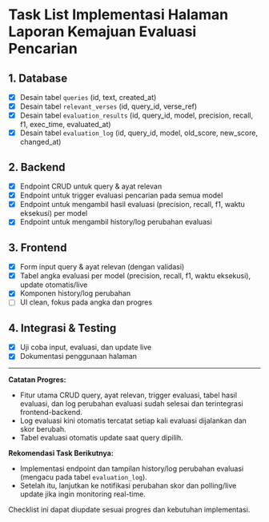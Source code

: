 # Task List Implementasi Halaman Laporan Kemajuan Evaluasi Pencarian

## 1. Database

- [x] Desain tabel `queries` (id, text, created_at)
- [x] Desain tabel `relevant_verses` (id, query_id, verse_ref)
- [x] Desain tabel `evaluation_results` (id, query_id, model, precision, recall, f1, exec_time, evaluated_at)
- [x] Desain tabel `evaluation_log` (id, query_id, model, old_score, new_score, changed_at)

## 2. Backend

- [x] Endpoint CRUD untuk query & ayat relevan
- [x] Endpoint untuk trigger evaluasi pencarian pada semua model
- [x] Endpoint untuk mengambil hasil evaluasi (precision, recall, f1, waktu eksekusi) per model
- [x] Endpoint untuk mengambil history/log perubahan evaluasi

## 3. Frontend

- [x] Form input query & ayat relevan (dengan validasi)
- [x] Tabel angka evaluasi per model (precision, recall, f1, waktu eksekusi), update otomatis/live
- [x] Komponen history/log perubahan
- [ ] UI clean, fokus pada angka dan progres

## 4. Integrasi & Testing

- [x] Uji coba input, evaluasi, dan update live
- [x] Dokumentasi penggunaan halaman

---

**Catatan Progres:**

- Fitur utama CRUD query, ayat relevan, trigger evaluasi, tabel hasil evaluasi, dan log perubahan evaluasi sudah selesai dan terintegrasi frontend-backend.
- Log evaluasi kini otomatis tercatat setiap kali evaluasi dijalankan dan skor berubah.
- Tabel evaluasi otomatis update saat query dipilih.

**Rekomendasi Task Berikutnya:**

- Implementasi endpoint dan tampilan history/log perubahan evaluasi (mengacu pada tabel `evaluation_log`).
- Setelah itu, lanjutkan ke notifikasi perubahan skor dan polling/live update jika ingin monitoring real-time.

Checklist ini dapat diupdate sesuai progres dan kebutuhan implementasi.
